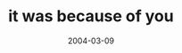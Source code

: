 ---
layout: base.njk
title : 'it was because of you' 
view_title : 'it was because of you' 
year : '2004' 
date : '2004-03-09' 
img_file : '/drawing/iwaslonely.png' 
html_file : 'iwaslonely' 
next_html : 'where.html' 
year_order : '28' 
permalink : "title/{{html_file}}.html"
---
